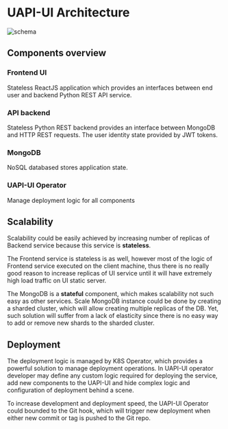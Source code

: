 # UAPI-UI Architecture

![schema](https://gitlab.com/dimss/ppro-uapi/raw/master/arch.png)

## Components overview

### Frontend UI
Stateless ReactJS application which provides an interfaces between end user 
and backend Python REST API service.

### API backend  
Stateless Python REST backend provides an interface between MongoDB and HTTP REST requests.
The user identity state provided by JWT tokens. 

### MongoDB 
NoSQL databased stores application state.

### UAPI-UI Operator
Manage deployment logic for all components    
  

## Scalability
Scalability could be easily achieved by increasing 
number of replicas of Backend service because this service is **stateless**.  

The Frontend service is stateless is as well, however most of the 
logic of Frontend service executed on the client machine, 
thus there is no really good reason to increase replicas of UI service 
until it will have extremely high load traffic on UI static server.

The MongoDB is a **stateful** component, which makes scalability
not such easy as other services. 
Scale MongoDB instance could be done by creating a sharded cluster, 
which will allow creating multiple replicas of the DB.
Yet, such solution will suffer from a lack of elasticity since there is no 
easy way to add or remove new shards to the sharded cluster.


## Deployment 
The deployment logic is managed by K8S Operator, 
which provides a powerful solution to manage deployment operations.
In UAPI-UI operator developer may define any custom logic required 
for deploying the service, add new components to the UAPI-UI 
and hide complex logic and configuration of deployment behind a scene.

To increase development and deployment speed, the UAPI-UI Operator 
could bounded to the Git hook, which will trigger new deployment when 
either new commit or tag is pushed to the Git repo.  


